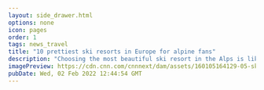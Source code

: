 ```yaml
---
layout: side_drawer.html
options: none
icon: pages
order: 1
tags: news_travel
title: "10 prettiest ski resorts in Europe for alpine fans"
description: "Choosing the most beautiful ski resort in the Alps is like picking the prettiest diamond."
imagePreview: https://cdn.cnn.com/cnnnext/dam/assets/160105164129-05-ski-resorts-zermatt-video-synd-2.jpg
pubDate: Wed, 02 Feb 2022 12:44:54 GMT
---
```

